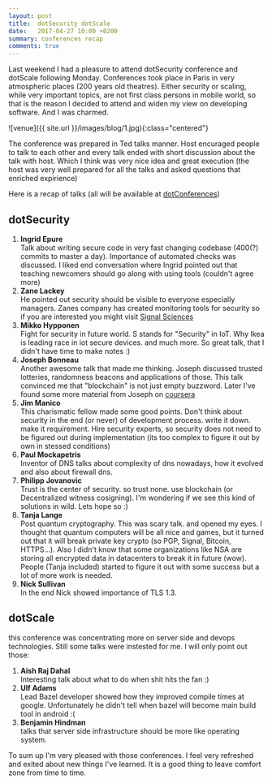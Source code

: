```yaml
---
layout: post
title:  dotSecurity dotScale
date:   2017-04-27 10:00 +0200
summary: conferences recap
comments: true
---
```

Last weekend I had a pleasure to attend dotSecurity conference and dotScale following Monday. Conferences took place in Paris in very atmospheric places (200 years old theatres). Either security or scaling, while very important topics, are not first class persons in mobile world, so that is the reason I decided to attend and widen my view on developing software. And I was charmed.  

![venue]({{ site.url }}/images/blog/1.jpg){:class="centered"}

The conference was prepared in Ted talks manner. Host encuraged people to talk to each other and every talk ended with short discussion about the talk with host. Which I think was very nice idea and great execution (the host was very well prepared for all the talks and asked questions that enriched expirience)

Here is a recap of talks (all will be available at [dotConferences](https://www.dotconferences.com/talks))
## dotSecurity
1. **Ingrid Epure**  
Talk about writing secure code in very fast changing codebase (400(?) commits to master a day).
Importance of automated checks was discussed. I liked end conversation where Ingrid pointed out that teaching newcomers should go along with using tools (couldn't agree more)
2. **Zane Lackey**  
He pointed out security should be visible to everyone especially managers. Zanes company has created monitoring tools for security so if you are interested you might visit [Signal Sciences](https://www.signalsciences.com/)
3. **Mikko Hypponen**  
Fight for security in future world. S stands for "Security" in IoT. Why Ikea is leading race in iot secure devices. and much more. So great talk, that I didn't have time to make notes :)
4. **Joseph Bonneau**  
Another awesome talk that made me thinking. Joseph discussed trusted lotteries, randomness beacons and applications of those. This talk convinced me that "blockchain" is not just empty buzzword. Later I've found some more material from Joseph on [coursera](https://www.coursera.org/learn/cryptocurrency/lecture/be6cd/bitcoin-as-an-append-only-log)
5. **Jim Manico**  
This charismatic fellow made some good points. Don't think about security in the end (or never) of development process. write it down. make it requirement. Hire security experts, so security does not need to be figured out during implementation (its too complex to figure it out by own in stessed conditions)
6. **Paul Mockapetris**  
Inventor of DNS talks about complexity of dns nowadays, how it evolved and also about firewall dns. 
7. **Philipp Jovanovic**  
Trust is the center of security. so trust none. use blockchain (or Decentralized witness cosigning). I'm wondering if we see this kind of solutions in wild. Lets hope so :)
8. **Tanja Lange**  
Post quantum cryptography. This was scary talk. and opened my eyes. I thought that quantum computers will be all nice and games, but it turned out that it will break private key crypto (so PGP, Signal, Bitcoin, HTTPS...). Also I didn't know that some organizations like NSA are storing all encrypted data in datacenters to break it in future (wow). People (Tanja included) started to figure it out with some success but a lot of more work is needed.
9. **Nick Sullivan**  
In the end Nick showed importance of TLS 1.3. 

## dotScale
this conference was concentrating more on server side and devops technologies. Still some talks were instested for me. I will only point out those:
1. **Aish Raj Dahal**  
Interesting talk about what to do when shit hits the fan :)
2. **Ulf Adams**  
Lead Bazel developer showed how they improved compile times at google. Unfortunately he didn't tell when bazel will become main build tool in android :(
4. **Benjamin Hindman**  
talks that server side infrastructure should be more like operating system.

To sum up I'm very pleased with those conferences. I feel very refreshed and exited about new things I've learned. It is a good thing to leave comfort zone from time to time.
